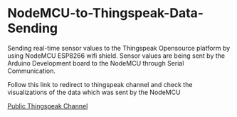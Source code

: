 # NodeMCU-to-Thingspeak-Data-Sending
Sending real-time sensor values to the Thingspeak Opensource platform by using NodeMCU ESP8266 wifi shield. Sensor values are being sent by the Arduino Development board  to the NodeMCU through Serial Communication.

Follow this link to redirect to thingspeak channel and check the visualizations of the data which was sent by the NodeMCU

[Public Thingspeak Channel](https://thingspeak.com/channels/2195470)
